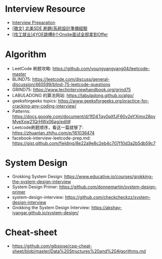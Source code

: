 # Interview Resource

* [Interview Preparation](https://www.evernote.com/shard/s576/client/snv?noteGuid=7e58b450-1abe-43a8-bf82-fbf07f1db13c&noteKey=049802174415b418a2e65f75b744ab72&sn=https%3A%2F%2Fwww.evernote.com%2Fshard%2Fs576%2Fsh%2F7e58b450-1abe-43a8-bf82-fbf07f1db13c%2F049802174415b418a2e65f75b744ab72&title=Interview%2BPreparation)
* [[徵文] 北美SDE 刷題/系統設計準備經驗](https://www.ptt.cc/bbs/Oversea_Job/M.1648404462.A.A04.html)
* [[找工就业]4YOE跳槽8个Onsite面试全部拿到Offer](https://www.1point3acres.com/bbs/thread-814766-1-1.html)

# Algorithm

* LeetCode 刷题攻略: https://github.com/youngyangyang04/leetcode-master
* BLIND75: https://leetcode.com/discuss/general-discussion/460599/blind-75-leetcode-questions
* GRIND75: https://www.techinterviewhandbook.org/grind75
* LABULADONG 的算法网站: https://labuladong.github.io/algo/
* geeksforgeeks topics: https://www.geeksforgeeks.org/practice-for-cracking-any-coding-interview/
* Patterns: https://docs.google.com/document/d/1fD4Tqy0pXfJF60v2eYXjmx28pvMyeXxw21QrHWx06ag/edit#
* Leetcode刷题顺序，看这一篇就够了: https://zhuanlan.zhihu.com/p/161036474
* facebook-interview-leetcode-prep.md: https://gist.github.com/fielding/8e22a9e8c2eb4c707f10d3a2b5db59c7

# System Design

* Grokking System Design: https://www.educative.io/courses/grokking-the-system-design-interview
* System Design Primer: https://github.com/donnemartin/system-design-primer
* system-design-interview: https://github.com/checkcheckzz/system-design-interview
* Grokking the System Design Interview: https://akshay-iyangar.github.io/system-design/

# Cheat-sheet

* https://github.com/gibsjose/cpp-cheat-sheet/blob/master/Data%20Structures%20and%20Algorithms.md
